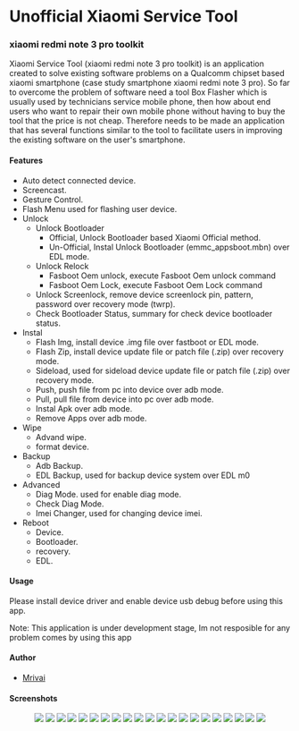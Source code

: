 # Unofficial Xiaomi Service Tool
### xiaomi redmi note 3 pro toolkit

Xiaomi Service Tool (xiaomi redmi note 3 pro toolkit) is an application created to solve existing software problems on a Qualcomm chipset based xiaomi smartphone (case study smartphone xiaomi redmi note 3 pro). So far to overcome the problem of software need a tool Box Flasher which is usually used by technicians service mobile phone, then how about end users who want to repair their own mobile phone without having to buy the tool that the price is not cheap. Therefore needs to be made an application that has several functions similar to the tool to facilitate users in improving the existing software on the user's smartphone.


#### Features
- Auto detect connected device.
- Screencast.
- Gesture Control.
- Flash Menu used for flashing user device.
- Unlock
	- Unlock Bootloader
		- Official, Unlock Bootloader based Xiaomi Official method.
		- Un-Official, Instal Unlock Bootloader (emmc_appsboot.mbn) over EDL mode.
	- Unlock Relock
		- Fasboot Oem unlock, execute Fasboot Oem unlock command
		- Fasboot Oem Lock, execute Fasboot Oem Lock command
	- Unlock Screenlock, remove device screenlock pin, pattern, password over recovery mode (twrp).
	- Check Bootloader Status, summary for check device bootloader status.
- Instal
	- Flash Img, install device .img file over fastboot or EDL mode.
	- Flash Zip, install device update file or patch file (.zip) over recovery mode.
	- Sideload, used for sideload device update file or patch file (.zip) over recovery mode.
	- Push, push file from pc into device over adb mode.
	- Pull, pull file from device into pc over adb mode.
	- Instal Apk over adb mode.
	- Remove Apps over adb mode.
- Wipe
	- Advand wipe.
	- format device.
- Backup
	- Adb Backup.
	- EDL Backup, used for backup device system over EDL m0
- Advanced
	- Diag Mode. used for enable diag mode.
	- Check Diag Mode.
	- Imei Changer, used for changing device imei.
- Reboot
	- Device.
	- Bootloader.
	- recovery.
	- EDL.

#### Usage

Please install device driver and enable device usb debug before using this app.

Note: This application is under development stage, Im not resposible for any problem comes by using this app

#### Author 

- [Mrivai](https://github.com/Mrivai) 

#### Screenshots
<p align="center">
<img src="./screenshots/splash_screen.png">
<img src="./screenshots/main_menu.png">
<img src="./screenshots/flash.png">
<img src="./screenshots/unlock.png">
<img src="./screenshots/unlock1.png">
<img src="./screenshots/unlock2.png">
<img src="./screenshots/unlock3.png">
<img src="./screenshots/unlock4.png">
<img src="./screenshots/install.png">
<img src="./screenshots/install1.png">
<img src="./screenshots/install2.png">
<img src="./screenshots/install3.png">
<img src="./screenshots/install4.png">
<img src="./screenshots/install5.png">
<img src="./screenshots/install6.png">
<img src="./screenshots/wipe.png">
<img src="./screenshots/backup.png">
<img src="./screenshots/adv.png">
<img src="./screenshots/reboot.png">
<img src="./screenshots/imei.png">
<img src="./screenshots/about.png">
</p>